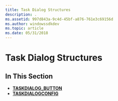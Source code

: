 ```yaml
---
title: Task Dialog Structures
description: .
ms.assetid: 997d843a-9c4d-45bf-a876-761e3c69156d
ms.author: windowssdkdev
ms.topic: article
ms.date: 05/31/2018
---
```


# Task Dialog Structures

## In This Section

-   [**TASKDIALOG\_BUTTON**](/windows/desktop/api/Commctrl/ns-commctrl-_taskdialog_button)
-   [**TASKDIALOGCONFIG**](/windows/desktop/api/Commctrl/ns-commctrl-_taskdialogconfig)

 

 




